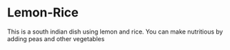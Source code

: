# Lemon-Rice
This is a south indian dish using lemon and rice.  You can make nutritious by adding peas and other vegetables
